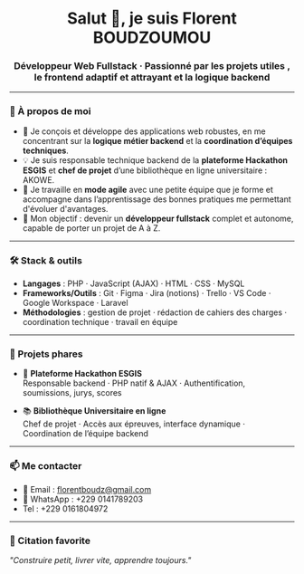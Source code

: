 
<h1 align="center">Salut 👋, je suis Florent BOUDZOUMOU</h1>
<h3 align="center">Développeur Web Fullstack · Passionné par les projets utiles , le frontend adaptif et attrayant et la logique backend</h3>

---

### 🚀 À propos de moi

- 🔧 Je conçois et développe des applications web robustes, en me concentrant sur la **logique métier backend** et la **coordination d’équipes techniques**.
- 💡 Je suis responsable technique backend de la **plateforme Hackathon ESGIS** et **chef de projet** d’une bibliothèque en ligne universitaire : AKOWE.
- 🔁 Je travaille en **mode agile** avec une petite équipe que je forme et accompagne dans l’apprentissage des bonnes pratiques me permettant d'évoluer d'avantages.
- 🎯 Mon objectif : devenir un **développeur fullstack** complet et autonome, capable de porter un projet de A à Z.

---

### 🛠️ Stack & outils

- **Langages** : PHP · JavaScript (AJAX) · HTML · CSS · MySQL
- **Frameworks/Outils** : Git · Figma · Jira (notions) · Trello · VS Code · Google Workspace · Laravel
- **Méthodologies** : gestion de projet · rédaction de cahiers des charges · coordination technique · travail en équipe

---

### 📌 Projets phares

- 🎯 **Plateforme Hackathon ESGIS**  
  Responsable backend · PHP natif & AJAX · Authentification, soumissions, jurys, scores

- 📚 **Bibliothèque Universitaire en ligne**  
  Chef de projet · Accès aux épreuves, interface dynamique · Coordination de l’équipe backend

---

### 📫 Me contacter

- 📧 Email : florentboudz@gmail.com
- 📱 WhatsApp : +229 0141789203
- Tel : +229 0161804972

---

### 💬 Citation favorite
_"Construire petit, livrer vite, apprendre toujours."_
